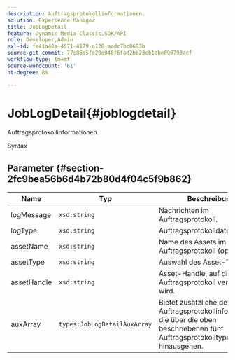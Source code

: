 ```yaml
---
description: Auftragsprotokollinformationen.
solution: Experience Manager
title: JobLogDetail
feature: Dynamic Media Classic,SDK/API
role: Developer,Admin
exl-id: fe41a48a-4671-4179-a128-aadc7bc0683b
source-git-commit: 77c88d5fe20e048f6fad2bb23cb1abe090793acf
workflow-type: tm+mt
source-wordcount: '61'
ht-degree: 8%

---
```


# JobLogDetail{#joblogdetail}

Auftragsprotokollinformationen.

Syntax

## Parameter {#section-2fc9bea56b6d4b72b80d4f04c5f9b862}

| Name | Typ | Beschreibung |
|---|---|---|
| logMessage | `xsd:string` | Nachrichten im Auftragsprotokoll. |
| logType | `xsd:string` | Auftragsprotokolldateityp. |
| assetName | `xsd:string` | Name des Assets im Auftragsprotokoll (optional). |
| assetType | `xsd:string` | Auswahl des Asset-Typs. |
| assetHandle | `xsd:string` | Asset-Handle, auf die im Auftragsprotokoll verwiesen wird. |
| auxArray | `types:JobLogDetailAuxArray` | Bietet zusätzliche detaillierte Auftragsprotokollinformationen, die über die oben beschriebenen fünf Auftragsprotokolltypen hinausgehen. |
